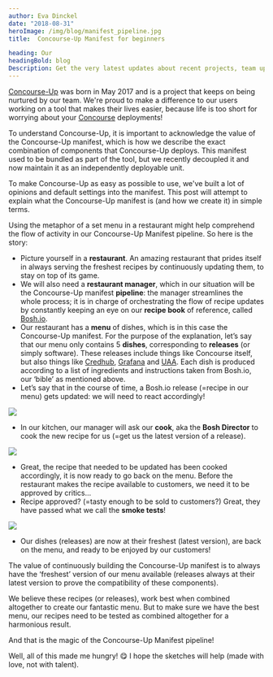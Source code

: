 ```yaml
---
author: Eva Dinckel
date: "2018-08-31"
heroImage: /img/blog/manifest_pipeline.jpg
title:  Concourse-Up Manifest for beginners

heading: Our
headingBold: blog
Description: Get the very latest updates about recent projects, team updates, thoughts and industry news from our team of EngineerBetter experts.
---
```


[Concourse-Up](https://github.com/EngineerBetter/concourse-up) was born in May 2017 and is a project that keeps on being nurtured by our team. We're proud to make a difference to our users working on a tool that makes their lives easier, because life is too short for worrying about your [Concourse](https://concourse-ci.org/) deployments!

To understand Concourse-Up, it is important to acknowledge the value of the Concourse-Up manifest, which is how we describe the exact combination of components that Concourse-Up deploys. This manifest used to be bundled as part of the tool, but we recently decoupled it and now maintain it as an independently deployable unit.

To make Concourse-Up as easy as possible to use, we've built a lot of opinions and default settings into the manifest. This post will attempt to explain what the Concourse-Up manifest is (and how we create it) in simple terms.

Using the metaphor of a set menu in a restaurant might help comprehend the flow of activity in our Concourse-Up Manifest pipeline. So here is the story:

- Picture yourself in a **restaurant**. An amazing restaurant that prides itself in always serving the freshest recipes by continuously updating them, to stay on top of its game.
- We will also need a **restaurant manager**, which in our situation will be the Concourse-Up manifest **pipeline**: the manager streamlines the whole process; it is in charge of orchestrating the flow of recipe updates by constantly keeping an eye on our **recipe book** of reference, called [Bosh.io](https://bosh.io/docs/).
- Our restaurant has a **menu** of dishes, which is in this case the Concourse-Up manifest.
	For the purpose of the explanation, let’s say that our menu only contains 5 **dishes**, corresponding to **releases** (or simply software). These releases include things like Concourse itself, but also things like [Credhub](https://docs.cloudfoundry.org/credhub/), [Grafana](https://grafana.com/) and [UAA](https://github.com/cloudfoundry/uaa).
	Each dish is produced according to a list of ingredients and instructions taken from Bosh.io, our ‘bible’ as mentioned above.
- Let’s say that in the course of time, a Bosh.io release (=recipe in our menu) gets updated: we will need to react accordingly!

<img src="/img/blog/Boshio_recipe_book.jpg" class="image fit">

- In our kitchen, our manager will ask our **cook**, aka the **Bosh Director** to cook the new recipe for us (=get us the latest version of a release).

<img src="/img/blog/manager_tells_cook_new_recipe.jpg" class="image fit">

- Great, the recipe that needed to be updated has been cooked accordingly, it is now ready to go back on the menu. Before the restaurant makes the recipe available to customers, we need it to be approved by critics…
- Recipe approved? (=tasty enough to be sold to customers?) Great, they have passed what we call the **smoke tests**!

<img src="/img/blog/smoke_test_passed_new_menu.jpg" class="image fit">

- Our dishes (releases) are now at their freshest (latest version), are back on the menu, and ready to be enjoyed by our customers!

The value of continuously building the Concourse-Up manifest is to always have the ‘freshest’ version of our menu available (releases always at their latest version to prove the compatibility of these components).

We believe these recipes (or releases), work best when combined altogether to create our fantastic menu. But to make sure we have the best menu, our recipes need to be tested as combined altogether for a harmonious result.

And that is the magic of the Concourse-Up Manifest pipeline!


Well, all of this made me hungry! 😋
I hope the sketches will help (made with love, not with talent).
